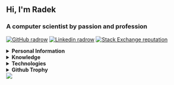 ## Hi, I'm Radek

### A computer scientist by passion and profession

[![GitHub radrow](https://img.shields.io/github/followers/radrow?label=follow&style=social&cacheSeconds=86400)](https://github.com/radrow)
[![Linkedin radrow](https://img.shields.io/badge/-Linkedin-blue?style=flat-square&logo=Linkedin&logoColor=white&link=https://www.linkedin.com/in/radrow-85ab63b4&cacheSeconds=864000)](https://www.linkedin.com/in/radrow)
[![Stack Exchange reputation](https://img.shields.io/stackexchange/stackoverflow/r/4400060)](https://stackoverflow.com/users/4400060/radrow?tab=profile)


<details>
<summary>
  <b>Personal Information</b>
</summary><br>
  
**Name:** Radosław Rowicki

**Location:** Warsaw, Poland

**Languages:**

- Polish (mothertongue)
- English (proficient, C1)
- German (communicative, B2)

</details>

<details>
<summary>
  <b>Knowledge</b>
</summary>

- Functional programming
- Compilers construction
- Type theory
- Blockchain
- Machine learning

</details>

<details>
<summary>
  <b>Technologies</b>
</summary>
  
- **Advanced:** Haskell
- **Semi-advanced:** Erlang
- **Intermediate:** Rust, Python, Prolog, Scala

</details>

<details>
<summary>
  <b>Github Trophy</b>
</summary>
  
![trophy](https://github-profile-trophy.vercel.app/?username=radrow&theme=darkhub&column=8)

</details>

<img align="center" src="https://github-readme-stats.vercel.app/api?username=kraikov&show_icons=true&theme=blue-green&hide=stars&hide_title=true&line_height=26" />
